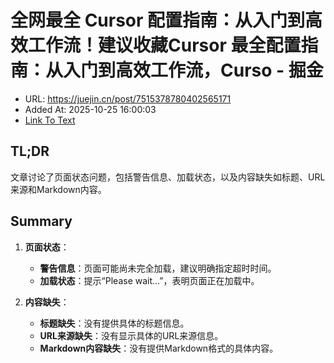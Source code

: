 # 全网最全 Cursor 配置指南：从入门到高效工作流！建议收藏Cursor 最全配置指南：从入门到高效工作流，Curso - 掘金
- URL: https://juejin.cn/post/7515378780402565171
- Added At: 2025-10-25 16:00:03
- [Link To Text](2025-10-25-全网最全-cursor-配置指南：从入门到高效工作流！建议收藏cursor-最全配置指南：从入门到高效工作流，curso---掘金_raw.md)

## TL;DR
文章讨论了页面状态问题，包括警告信息、加载状态，以及内容缺失如标题、URL来源和Markdown内容。

## Summary
1. **页面状态**：
   - **警告信息**：页面可能尚未完全加载，建议明确指定超时时间。
   - **加载状态**：提示“Please wait...”，表明页面正在加载中。

2. **内容缺失**：
   - **标题缺失**：没有提供具体的标题信息。
   - **URL来源缺失**：没有显示具体的URL来源信息。
   - **Markdown内容缺失**：没有提供Markdown格式的具体内容。
